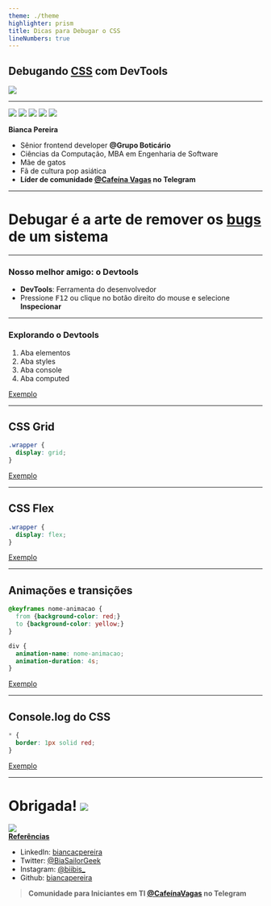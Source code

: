 ```yaml
---
theme: ./theme
highlighter: prism
title: Dicas para Debugar o CSS
lineNumbers: true
---
```


## Debugando <u>CSS</u> com <span class="text-pink-600">DevTools</span>

<div class="justify-center">
  <img src="/assets/icons/oculos-estrelinha.svg" class="h-40 m-10" />
</div>

---

<div class="flex justify-center">
  <img src="/assets/images/eu-gil.png" class="h-30 rounded-1/2 m-5" />
  <img src="/assets/images/gatos.png" class="h-30 rounded-1/2 m-5" />
  <img src="/assets/images/gatos-2.png" class="h-30 rounded-1/2 m-5" />
  <img src="/assets/images/taemin.jpeg" class="h-30 rounded-1/2 m-5" />
  <img src="/assets/images/killua.jpeg" class="h-30 rounded-1/2 m-5" />
</div>

<span class="text-pink-600">**Bianca Pereira**</span>
- <twemoji-laptop /> Sênior frontend developer **@Grupo Boticário**
- <twemoji-books /> Ciências da Computação, MBA em Engenharia de Software
- <twemoji-cat-face /> Mãe de gatos
- <twemoji-cherry-blossom /> Fã de cultura pop asiática
- <twemoji-hot-beverage /> **Líder de comunidade [@Cafeína Vagas](https://t.me/CafeinaVagas) no Telegram**

---

# <span class="text-pink-600">Debugar</span> é a arte de remover os <u>bugs</u> de um sistema

---

### Nosso melhor amigo: o <span class="text-pink-600">Devtools</span>

- **DevTools**: Ferramenta do desenvolvedor
- Pressione <kbd>F12</kbd> ou clique no botão direito do mouse e selecione **Inspecionar**

---

### Explorando o Devtools

1. Aba elementos
2. Aba styles
3. Aba console
4. Aba computed

<p>
  <twemoji-backhand-index-pointing-right />
  <a target="_blank" href="https://codepen.io/BiancaPereira/full/rLKOoE"> Exemplo</a>
</p>


---

## CSS Grid

```css
.wrapper {
  display: grid;
}
```

<p>
  <twemoji-backhand-index-pointing-right />
  <a target="_blank" href="https://codepen.io/BiancaPereira/full/LqzPda"> Exemplo</a>
</p>

---

## CSS Flex

```css
.wrapper {
  display: flex;
}
```

<p>
  <twemoji-backhand-index-pointing-right />
  <a target="_blank" href="https://codepen.io/BiancaPereira/full/MLvwEV"> Exemplo</a>
</p>

---

## Animações e transições

```css
@keyframes nome-animacao {
  from {background-color: red;}
  to {background-color: yellow;}
}

div {
  animation-name: nome-animacao;
  animation-duration: 4s;
}
```

<p>
  <twemoji-backhand-index-pointing-right />
  <a target="_blank" href="https://codepen.io/syedrafeeq/full/QWKvYQ"> Exemplo</a>
</p>

---

## Console.log do CSS

```css
* {
  border: 1px solid red;
}
```

<p>
  <twemoji-backhand-index-pointing-right />
  <a target="_blank" href="https://codepen.io/BiancaPereira/full/bByxpr"> Exemplo</a>
</p>

---

<h1 class="flex">
  <span class="m-5">Obrigada!</span>
  <img src="/assets/icons/rainha.svg" class="h-30 m-5" />
</h1>

<div class="flex items-center">
  <div>
    <img src="/assets/images/qr-code.svg" class="h-sm m-5" />
  </div>

  <div>
    <strong class="uppercase text-3xl">
      <twemoji-sparkles /> <a href="https://developer.chrome.com/docs/devtools/css/">Referências</a> <twemoji-sparkles />
    </strong>
    <ul class="text-3xl">
      <li>LinkedIn: <a href="https://www.linkedin.com/in/biancacpereira">biancacpereira</a></li>
      <li>Twitter: <a href="https://twitter.com/BiaSailorGeek">@BiaSailorGeek</a></li>
      <li>Instagram: <a href="https://www.instagram.com/biibis_">@biibis_</a></li>
      <li>Github: <a href="https://github/biancapereira">biancapereira</a></li>
    </ul>
  </div>
</div>

> **Comunidade para Iniciantes em TI [@CafeínaVagas](https://t.me/CafeinaVagas) <twemoji-hot-beverage /> no Telegram**
